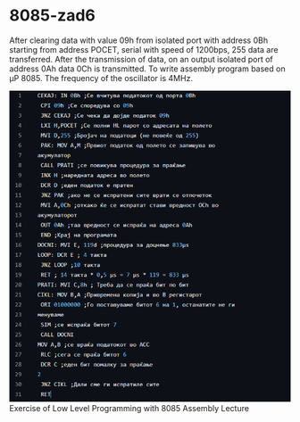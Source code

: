 # 8085-zad6
After clearing data with value 09h from isolated port with address 0Bh starting from address POCET, serial with speed of 1200bps, 255 data are transferred. After the transmission of data, on an output isolated port of address 0Ah data 0Ch is transmitted. To write assembly program based on µP 8085. The frequency of the oscillator is 4MHz.

 ![Screenshot (1)](https://github.com/FilipMisev/8085-zad6/blob/main/6.png)
Exercise of Low Level Programming with 8085 Assembly Lecture
